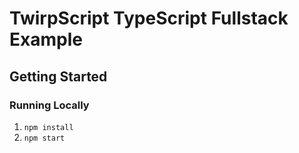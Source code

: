 # TwirpScript TypeScript Fullstack Example

## Getting Started

### Running Locally

1. `npm install`
2. `npm start`

